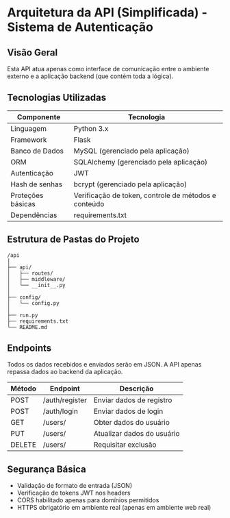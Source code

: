 
# Arquitetura da API (Simplificada) - Sistema de Autenticação

## Visão Geral

Esta API atua apenas como interface de comunicação entre o ambiente externo e a aplicação backend (que contém toda a lógica).

## Tecnologias Utilizadas

| Componente          | Tecnologia             |
|---------------------|------------------------|
| Linguagem           | Python 3.x             |
| Framework           | Flask                  |
| Banco de Dados      | MySQL (gerenciado pela aplicação) |
| ORM                 | SQLAlchemy (gerenciado pela aplicação) |
| Autenticação        | JWT                    |
| Hash de senhas      | bcrypt (gerenciado pela aplicação) |
| Proteções básicas   | Verificação de token, controle de métodos e conteúdo |
| Dependências        | requirements.txt  |

## Estrutura de Pastas do Projeto

```plaintext
/api
│
├── api/
│   ├── routes/
│   ├── middleware/
│   └── __init__.py
│
├── config/
│   └── config.py
│
├── run.py
├── requirements.txt
└── README.md
```

## Endpoints

Todos os dados recebidos e enviados serão em JSON. A API apenas repassa dados ao backend da aplicação.

| Método  | Endpoint                      | Descrição                    |
|---------|-------------------------------|------------------------------|
| POST    | /auth/register                | Enviar dados de registro     |
| POST    | /auth/login                   | Enviar dados de login        |
| GET     | /users/<id>                   | Obter dados do usuário       |
| PUT     | /users/<id>                   | Atualizar dados do usuário   |
| DELETE  | /users/<id>                   | Requisitar exclusão          |

## Segurança Básica

- Validação de formato de entrada (JSON)
- Verificação de tokens JWT nos headers
- CORS habilitado apenas para domínios permitidos
- HTTPS obrigatório em ambiente real (apenas em ambiente web real)


